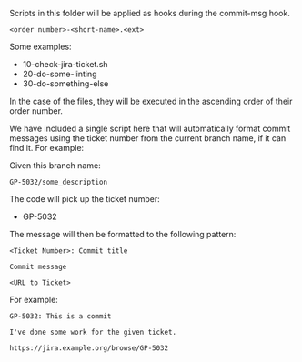 Scripts in this folder will be applied as hooks during the commit-msg hook.

    <order number>-<short-name>.<ext>
    
Some examples:

* 10-check-jira-ticket.sh
* 20-do-some-linting
* 30-do-something-else

In the case of the files, they will be executed in the ascending order of their order number.

We have included a single script here that will automatically format commit messages using the ticket number
from the current branch name, if it can find it.  For example:

Given this branch name:

    GP-5032/some_description
    
The code will pick up the ticket number:
 
 * GP-5032
 
The message will then be formatted to the following pattern:

    <Ticket Number>: Commit title
    
    Commit message
    
    <URL to Ticket>

For example:

    GP-5032: This is a commit
    
    I've done some work for the given ticket.
    
    https://jira.example.org/browse/GP-5032
